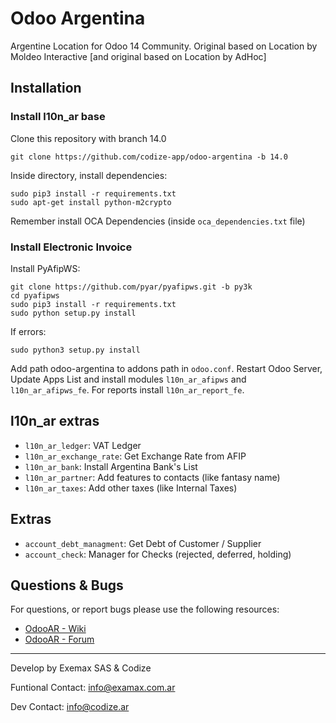 # Odoo Argentina
Argentine Location for Odoo 14 Community. Original based on Location by Moldeo Interactive [and original based on Location by AdHoc]

## Installation
### Install l10n_ar base

Clone this repository with branch 14.0

```
git clone https://github.com/codize-app/odoo-argentina -b 14.0
```

Inside directory, install dependencies:

```
sudo pip3 install -r requirements.txt
sudo apt-get install python-m2crypto
```

Remember install OCA Dependencies (inside `oca_dependencies.txt` file)

### Install Electronic Invoice

Install PyAfipWS:

```
git clone https://github.com/pyar/pyafipws.git -b py3k
cd pyafipws
sudo pip3 install -r requirements.txt
sudo python setup.py install
```

If errors:

```
sudo python3 setup.py install
```

Add path odoo-argentina to addons path in `odoo.conf`. Restart Odoo Server, Update Apps List and install modules `l10n_ar_afipws` and `l10n_ar_afipws_fe`. For reports install `l10n_ar_report_fe`.

## l10n_ar extras

* `l10n_ar_ledger`: VAT Ledger
* `l10n_ar_exchange_rate`: Get Exchange Rate from AFIP
* `l10n_ar_bank`: Install Argentina Bank's List
* `l10n_ar_partner`: Add features to contacts (like fantasy name)
* `l10n_ar_taxes`: Add other taxes (like Internal Taxes)

## Extras

* `account_debt_managment`: Get Debt of Customer / Supplier
* `account_check`: Manager for Checks (rejected, deferred, holding)

## Questions & Bugs

For questions, or report bugs please use the following resources:

* [OdooAR - Wiki](https://github.com/OdooAR/odoo-argentina-doc/wiki)
* [OdooAR - Forum](https://github.com/OdooAR/odoo-argentina-doc/discussions)

---
Develop by Exemax SAS & Codize

Funtional Contact: info@examax.com.ar

Dev Contact: info@codize.ar
